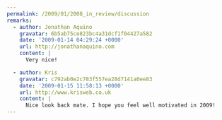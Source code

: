 ```yaml
---
permalink: /2009/01/2008_in_review/discussion
remarks:
  - author: Jonathan Aquino
    gravatar: 6b5ab75ce823bc4a31dcf1f04427a582
    date: '2009-01-14 04:29:24 +0000'
    url: http://jonathanaquino.com
    content: |
      Very nice!

  - author: Kris
    gravatar: c792ab0e2c783f557ea28d7141a0ee83
    date: '2009-01-15 11:58:13 +0000'
    url: http://www.krisweb.co.uk
    content: |
      Nice look back mate. I hope you feel well motivated in 2009!
---
```

